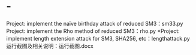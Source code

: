 # -
Project: implement the naïve birthday attack of reduced SM3：sm33.py
Project: implement the Rho method of reduced SM3：rho.py
*Project: implement length extension attack for SM3, SHA256, etc：lengthattack.py
运行截图及相关说明：运行截图.docx
